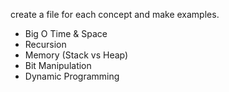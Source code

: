 create a file for each concept and make examples.

- Big O Time & Space
- Recursion
- Memory (Stack vs Heap)
- Bit Manipulation
- Dynamic Programming
